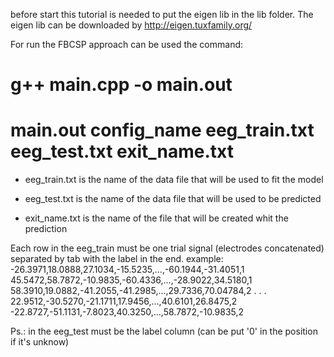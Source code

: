 
before start this tutorial is needed to put the eigen lib in the lib folder.
The eigen lib can be downloaded by http://eigen.tuxfamily.org/

For run the FBCSP approach can be used the command:

# g++ main.cpp -o main.out
# main.out config_name eeg_train.txt eeg_test.txt exit_name.txt

* eeg_train.txt is the name of the data file that will be used to fit the model

* eeg_test.txt is the name of the data file that will be used to be predicted

* exit_name.txt is the name of the file that will be created whit the prediction

Each row in the eeg_train must be one trial signal (electrodes concatenated) separated by tab with the label in the end. example:
-26.3971,18.0888,27.1034,-15.5235,...,-60.1944,-31.4051,1
45.5472,58.7872,-10.9835,-60.4336,...,-28.9022,34.5180,1
58.3910,19.0882,-41.2055,-41.2985,...,29.7336,70.04784,2
                .
                .
                .
22.9512,-30.5270,-21.1711,17.9456,...,40.6101,26.8475,2
-22.8727,-51.1131,-7.8023,40.3250,...,58.7872,-10.9835,2

Ps.: in the eeg_test must be the label column (can be put '0' in the position if it's unknow)
